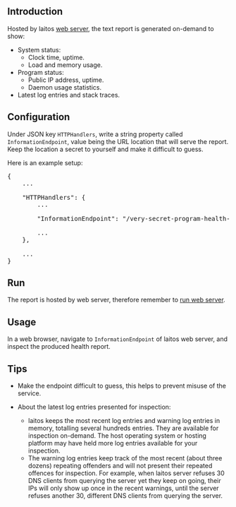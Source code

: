 ## Introduction
Hosted by laitos [web server](https://github.com/HouzuoGuo/laitos/wiki/%5BDaemon%5D-web-server), the text report is generated
on-demand to show:
- System status:
  * Clock time, uptime.
  * Load and memory usage.
- Program status:
  * Public IP address, uptime.
  * Daemon usage statistics.
- Latest log entries and stack traces.

## Configuration
Under JSON key `HTTPHandlers`, write a string property called `InformationEndpoint`, value being the URL location that
will serve the report. Keep the location a secret to yourself and make it difficult to guess.

Here is an example setup:
<pre>
{
    ...

    "HTTPHandlers": {
        ...

        "InformationEndpoint": "/very-secret-program-health-report",

        ...
    },

    ...
}
</pre>

## Run
The report is hosted by web server, therefore remember to [run web server](https://github.com/HouzuoGuo/laitos/wiki/%5BDaemon%5D-web-server#run).

## Usage
In a web browser, navigate to `InformationEndpoint` of laitos web server, and inspect the produced health report.

## Tips
- Make the endpoint difficult to guess, this helps to prevent misuse of the service.

- About the latest log entries presented for inspection:
  * laitos keeps the most recent log entries and warning log entries in memory, totalling several hundreds entries. They
    are available for inspection on-demand. The host operating system or hosting platform may have held more log entries
    available for your inspection.
  * The warning log entries keep track of the most recent (about three dozens) repeating offenders and will not present
    their repeated offences for inspection. For example, when laitos server refuses 30 DNS clients from querying the server
    yet they keep on going, their IPs will only show up once in the recent warnings, until the server refuses another 30,
    different DNS clients from querying the server.
